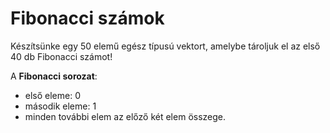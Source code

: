 ﻿# Fibonacci számok

Készítsünke egy 50 elemű egész típusú vektort, amelybe tároljuk el az első 40 db Fibonacci számot!

A **Fibonacci sorozat**:
- első eleme:    0
- második eleme: 1
- minden további elem az előző két elem összege.

